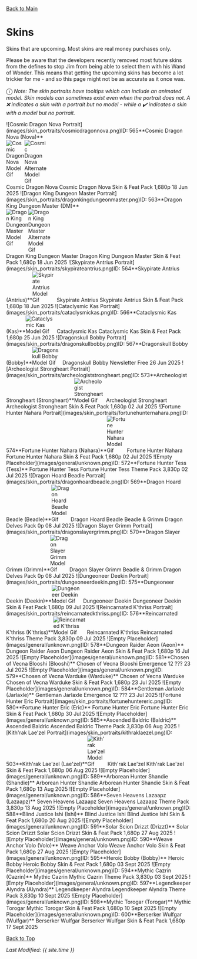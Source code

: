[Back to Main](index.md)

# Skins

Skins that are upcoming. Most skins are real money purchases only.

Please be aware that the developers recently removed most future skins from the defines to stop Jim from being able to select them with his Wand of Wonder. This means that getting the upcoming skins has become a lot trickier for me - and so this page might not be as accurate as it once was.

<span style="font-size:1.2em;">ⓘ</span> *Note: The skin portraits have tooltips which can include an animated model. Skin models can sometimes exist even when the portrait does not. A ❌ indicates a skin with a portrait but no model - while a ✔️ indicates a skin with a model but no portrait.*

<span class="skinTableColumn">
    <span class="skinTableRow">
        <span class="skinTableIcon">
            <span class="skinTooltipHolder" style="width:max-content">![Cosmic Dragon Nova Portrait](images/skin_portraits/cosmicdragonnova.png)<span class="featTooltipContents">ID: 565**Cosmic Dragon Nova (Nova)**<span style="display:flex;flex-direction:row"><img src="images/skin_models/cosmicdragonnova.gif" alt="Cosmic Dragon Nova Model Gif" style="width:auto;height:auto;max-width:min-content;max-height:100%"><img src="images/skin_models/cosmicdragonnova-sword.gif" alt="Cosmic Dragon Nova Alternate Model Gif" style="width:auto;height:auto;max-width:min-content;max-height:100%"></span></span></span>
        </span>
        <span class="skinTableName">
            Cosmic Dragon Nova
        </span>
        <span class="skinTableSource">
            Cosmic Dragon Nova Skin & Feat Pack
        </span>
        <span class="skinTableCost">
            1,680p
        </span>
        <span class="skinTableDate">
            18 Jun 2025
        </span>
    </span>
    <span class="skinTableRow">
        <span class="skinTableIcon">
            <span class="skinTooltipHolder" style="width:max-content">![Dragon King Dungeon Master Portrait](images/skin_portraits/dragonkingdungeonmaster.png)<span class="featTooltipContents">ID: 563**Dragon King Dungeon Master (DM)**<span style="display:flex;flex-direction:row"><img src="images/skin_models/dragonkingdungeonmaster.gif" alt="Dragon King Dungeon Master Model Gif" style="width:auto;height:auto;max-width:min-content;max-height:100%"><img src="images/skin_models/dragonkingdungeonmaster-swap.gif" alt="Dragon King Dungeon Master Alternate Model Gif" style="width:auto;height:auto;max-width:min-content;max-height:100%"></span></span></span>
        </span>
        <span class="skinTableName">
            Dragon King Dungeon Master
        </span>
        <span class="skinTableSource">
            Dragon King Dungeon Master Skin & Feat Pack
        </span>
        <span class="skinTableCost">
            1,680p
        </span>
        <span class="skinTableDate">
            18 Jun 2025
        </span>
    </span>
    <span class="skinTableRow">
        <span class="skinTableIcon">
            <span class="skinTooltipHolder" style="width:max-content">![Skypirate Antrius Portrait](images/skin_portraits/skypirateantrius.png)<span class="featTooltipContents">ID: 564**Skypirate Antrius (Antrius)**<img src="images/skin_models/skypirateantrius.gif" alt="Skypirate Antrius Model Gif" style="width:auto;height:auto;max-width:min-content;max-height:100%"></span></span>
        </span>
        <span class="skinTableName">
            Skypirate Antrius
        </span>
        <span class="skinTableSource">
            Skypirate Antrius Skin & Feat Pack
        </span>
        <span class="skinTableCost">
            1,680p
        </span>
        <span class="skinTableDate">
            18 Jun 2025
        </span>
    </span>
    <span class="skinTableRow">
        <span class="skinTableIcon">
            <span class="skinTooltipHolder" style="width:max-content">![Cataclysmic Kas Portrait](images/skin_portraits/cataclysmickas.png)<span class="featTooltipContents">ID: 566**Cataclysmic Kas (Kas)**<img src="images/skin_models/cataclysmickas.gif" alt="Cataclysmic Kas Model Gif" style="width:auto;height:auto;max-width:min-content;max-height:100%"></span></span>
        </span>
        <span class="skinTableName">
            Cataclysmic Kas
        </span>
        <span class="skinTableSource">
            Cataclysmic Kas Skin & Feat Pack
        </span>
        <span class="skinTableCost">
            1,680p
        </span>
        <span class="skinTableDate">
            25 Jun 2025
        </span>
    </span>
    <span class="skinTableRow">
        <span class="skinTableIcon">
            <span class="skinTooltipHolder" style="width:max-content">![Dragonskull Bobby Portrait](images/skin_portraits/dragonskullbobby.png)<span class="featTooltipContents">ID: 567**Dragonskull Bobby (Bobby)**<img src="images/skin_models/dragonskullbobby.gif" alt="Dragonskull Bobby Model Gif" style="width:auto;height:auto;max-width:min-content;max-height:100%"></span></span>
        </span>
        <span class="skinTableName">
            Dragonskull Bobby
        </span>
        <span class="skinTableSource">
            Newsletter
        </span>
        <span class="skinTableCost">
            Free
        </span>
        <span class="skinTableDate">
            26 Jun 2025
        </span>
    </span>
    <span class="skinTableRow">
        <span class="skinTableIcon">
            <span class="skinTooltipHolder" style="width:max-content">![Archeologist Strongheart Portrait](images/skin_portraits/archeologiststrongheart.png)<span class="featTooltipContents">ID: 573**Archeologist Strongheart (Strongheart)**<img src="images/skin_models/archeologiststrongheart.gif" alt="Archeologist Strongheart Model Gif" style="width:auto;height:auto;max-width:min-content;max-height:100%"></span></span>
        </span>
        <span class="skinTableName">
            Archeologist Strongheart
        </span>
        <span class="skinTableSource">
            Archeologist Strongheart Skin & Feat Pack
        </span>
        <span class="skinTableCost">
            1,680p
        </span>
        <span class="skinTableDate">
            02 Jul 2025
        </span>
    </span>
    <span class="skinTableRow">
        <span class="skinTableIcon">
            <span class="skinTooltipHolder" style="width:max-content">![Fortune Hunter Nahara Portrait](images/skin_portraits/fortunehunternahara.png)<span class="featTooltipContents">ID: 574**Fortune Hunter Nahara (Nahara)**<img src="images/skin_models/fortunehunternahara.gif" alt="Fortune Hunter Nahara Model Gif" style="width:auto;height:auto;max-width:min-content;max-height:100%"></span></span>
        </span>
        <span class="skinTableName">
            Fortune Hunter Nahara
        </span>
        <span class="skinTableSource">
            Fortune Hunter Nahara Skin & Feat Pack
        </span>
        <span class="skinTableCost">
            1,680p
        </span>
        <span class="skinTableDate">
            02 Jul 2025
        </span>
    </span>
    <span class="skinTableRow">
        <span class="skinTableIcon">
            <span class="skinTooltipHolder" style="width:max-content">![Empty Placeholder](images/general/unknown.png)<span class="featTooltipContents">ID: 572**Fortune Hunter Tess (Tess)**</span></span>
        </span>
        <span class="skinTableName">
            Fortune Hunter Tess
        </span>
        <span class="skinTableSource">
            Fortune Hunter Tess Theme Pack
        </span>
        <span class="skinTableCost">
            3,830p
        </span>
        <span class="skinTableDate">
            02 Jul 2025
        </span>
    </span>
    <span class="skinTableRow">
        <span class="skinTableIcon">
            <span class="skinTooltipHolder" style="width:max-content">![Dragon Hoard Beadle Portrait](images/skin_portraits/dragonhoardbeadle.png)<span class="featTooltipContents">ID: 569**Dragon Hoard Beadle (Beadle)**<img src="images/skin_models/dragonhoardbeadle.gif" alt="Dragon Hoard Beadle Model Gif" style="width:auto;height:auto;max-width:min-content;max-height:100%"></span></span>
        </span>
        <span class="skinTableName">
            Dragon Hoard Beadle
        </span>
        <span class="skinTableSource">
            Beadle & Grimm Dragon Delves Pack
        </span>
        <span class="skinTableCost">
            0p
        </span>
        <span class="skinTableDate">
            08 Jul 2025
        </span>
    </span>
    <span class="skinTableRow">
        <span class="skinTableIcon">
            <span class="skinTooltipHolder" style="width:max-content">![Dragon Slayer Grimm Portrait](images/skin_portraits/dragonslayergrimm.png)<span class="featTooltipContents">ID: 570**Dragon Slayer Grimm (Grimm)**<img src="images/skin_models/dragonslayergrimm.gif" alt="Dragon Slayer Grimm Model Gif" style="width:auto;height:auto;max-width:min-content;max-height:100%"></span></span>
        </span>
        <span class="skinTableName">
            Dragon Slayer Grimm
        </span>
        <span class="skinTableSource">
            Beadle & Grimm Dragon Delves Pack
        </span>
        <span class="skinTableCost">
            0p
        </span>
        <span class="skinTableDate">
            08 Jul 2025
        </span>
    </span>
    <span class="skinTableRow">
        <span class="skinTableIcon">
            <span class="skinTooltipHolder" style="width:max-content">![Dungeoneer Deekin Portrait](images/skin_portraits/dungeoneerdeekin.png)<span class="featTooltipContents">ID: 575**Dungeoneer Deekin (Deekin)**<img src="images/skin_models/dungeoneerdeekin.gif" alt="Dungeoneer Deekin Model Gif" style="width:auto;height:auto;max-width:min-content;max-height:100%"></span></span>
        </span>
        <span class="skinTableName">
            Dungeoneer Deekin
        </span>
        <span class="skinTableSource">
            Dungeoneer Deekin Skin & Feat Pack
        </span>
        <span class="skinTableCost">
            1,680p
        </span>
        <span class="skinTableDate">
            09 Jul 2025
        </span>
    </span>
    <span class="skinTableRow">
        <span class="skinTableIcon">
            <span class="skinTooltipHolder" style="width:max-content">![Reincarnated K'thriss Portrait](images/skin_portraits/reincarnatedkthriss.png)<span class="featTooltipContents">ID: 576**Reincarnated K'thriss (K'thriss)**<img src="images/skin_models/reincarnatedkthriss.gif" alt="Reincarnated K'thriss Model Gif" style="width:auto;height:auto;max-width:min-content;max-height:100%"></span></span>
        </span>
        <span class="skinTableName">
            Reincarnated K'thriss
        </span>
        <span class="skinTableSource">
            Reincarnated K'thriss Theme Pack
        </span>
        <span class="skinTableCost">
            3,830p
        </span>
        <span class="skinTableDate">
            09 Jul 2025
        </span>
    </span>
    <span class="skinTableRow">
        <span class="skinTableIcon">
            <span class="skinTooltipHolder" style="width:max-content">![Empty Placeholder](images/general/unknown.png)<span class="featTooltipContents">ID: 578**Dungeon Raider Aeon (Aeon)**</span></span>
        </span>
        <span class="skinTableName">
            Dungeon Raider Aeon
        </span>
        <span class="skinTableSource">
            Dungeon Raider Aeon Skin & Feat Pack
        </span>
        <span class="skinTableCost">
            1,680p
        </span>
        <span class="skinTableDate">
            16 Jul 2025
        </span>
    </span>
    <span class="skinTableRow">
        <span class="skinTableIcon">
            <span class="skinTooltipHolder" style="width:max-content">![Empty Placeholder](images/general/unknown.png)<span class="featTooltipContents">ID: 581**Chosen of Vecna Blooshi (Blooshi)**</span></span>
        </span>
        <span class="skinTableName">
            Chosen of Vecna Blooshi
        </span>
        <span class="skinTableSource">
            Emergence 12
        </span>
        <span class="skinTableCost">
            ???
        </span>
        <span class="skinTableDate">
            23 Jul 2025
        </span>
    </span>
    <span class="skinTableRow">
        <span class="skinTableIcon">
            <span class="skinTooltipHolder" style="width:max-content">![Empty Placeholder](images/general/unknown.png)<span class="featTooltipContents">ID: 579**Chosen of Vecna Warduke (Warduke)**</span></span>
        </span>
        <span class="skinTableName">
            Chosen of Vecna Warduke
        </span>
        <span class="skinTableSource">
            Chosen of Vecna Warduke Skin & Feat Pack
        </span>
        <span class="skinTableCost">
            1,680p
        </span>
        <span class="skinTableDate">
            23 Jul 2025
        </span>
    </span>
    <span class="skinTableRow">
        <span class="skinTableIcon">
            <span class="skinTooltipHolder" style="width:max-content">![Empty Placeholder](images/general/unknown.png)<span class="featTooltipContents">ID: 584**Gentleman Jarlaxle (Jarlaxle)**</span></span>
        </span>
        <span class="skinTableName">
            Gentleman Jarlaxle
        </span>
        <span class="skinTableSource">
            Emergence 12
        </span>
        <span class="skinTableCost">
            ???
        </span>
        <span class="skinTableDate">
            23 Jul 2025
        </span>
    </span>
    <span class="skinTableRow">
        <span class="skinTableIcon">
            <span class="skinTooltipHolder" style="width:max-content">![Fortune Hunter Eric Portrait](images/skin_portraits/fortunehuntereric.png)<span class="featTooltipContents">ID: 580**Fortune Hunter Eric (Eric)**</span><span style="position:absolute;bottom:-6px;right:-18px">❌</span></span>
        </span>
        <span class="skinTableName">
            Fortune Hunter Eric
        </span>
        <span class="skinTableSource">
            Fortune Hunter Eric Skin & Feat Pack
        </span>
        <span class="skinTableCost">
            1,680p
        </span>
        <span class="skinTableDate">
            30 Jul 2025
        </span>
    </span>
    <span class="skinTableRow">
        <span class="skinTableIcon">
            <span class="skinTooltipHolder" style="width:max-content">![Empty Placeholder](images/general/unknown.png)<span class="featTooltipContents">ID: 585**Ascended Baldric (Baldric)**</span></span>
        </span>
        <span class="skinTableName">
            Ascended Baldric
        </span>
        <span class="skinTableSource">
            Ascended Baldric Theme Pack
        </span>
        <span class="skinTableCost">
            3,830p
        </span>
        <span class="skinTableDate">
            06 Aug 2025
        </span>
    </span>
    <span class="skinTableRow">
        <span class="skinTableIcon">
            <span class="skinTooltipHolder" style="width:max-content">![Kith'rak Lae'zel Portrait](images/skin_portraits/kithraklaezel.png)<span class="featTooltipContents">ID: 503**Kith'rak Lae'zel (Lae'zel)**<img src="images/skin_models/kithraklaezel.gif" alt="Kith'rak Lae'zel Model Gif" style="width:auto;height:auto;max-width:min-content;max-height:100%"></span></span>
        </span>
        <span class="skinTableName">
            Kith'rak Lae'zel
        </span>
        <span class="skinTableSource">
            Kith'rak Lae'zel Skin & Feat Pack
        </span>
        <span class="skinTableCost">
            1,680p
        </span>
        <span class="skinTableDate">
            06 Aug 2025
        </span>
    </span>
    <span class="skinTableRow">
        <span class="skinTableIcon">
            <span class="skinTooltipHolder" style="width:max-content">![Empty Placeholder](images/general/unknown.png)<span class="featTooltipContents">ID: 589**Arborean Hunter Shandie (Shandie)**</span></span>
        </span>
        <span class="skinTableName">
            Arborean Hunter Shandie
        </span>
        <span class="skinTableSource">
            Arborean Hunter Shandie Skin & Feat Pack
        </span>
        <span class="skinTableCost">
            1,680p
        </span>
        <span class="skinTableDate">
            13 Aug 2025
        </span>
    </span>
    <span class="skinTableRow">
        <span class="skinTableIcon">
            <span class="skinTooltipHolder" style="width:max-content">![Empty Placeholder](images/general/unknown.png)<span class="featTooltipContents">ID: 586**Seven Heavens Lazaapz (Lazaapz)**</span></span>
        </span>
        <span class="skinTableName">
            Seven Heavens Lazaapz
        </span>
        <span class="skinTableSource">
            Seven Heavens Lazaapz Theme Pack
        </span>
        <span class="skinTableCost">
            3,830p
        </span>
        <span class="skinTableDate">
            13 Aug 2025
        </span>
    </span>
    <span class="skinTableRow">
        <span class="skinTableIcon">
            <span class="skinTooltipHolder" style="width:max-content">![Empty Placeholder](images/general/unknown.png)<span class="featTooltipContents">ID: 588**Blind Justice Ishi (Ishi)**</span></span>
        </span>
        <span class="skinTableName">
            Blind Justice Ishi
        </span>
        <span class="skinTableSource">
            Blind Justice Ishi Skin & Feat Pack
        </span>
        <span class="skinTableCost">
            1,680p
        </span>
        <span class="skinTableDate">
            20 Aug 2025
        </span>
    </span>
    <span class="skinTableRow">
        <span class="skinTableIcon">
            <span class="skinTooltipHolder" style="width:max-content">![Empty Placeholder](images/general/unknown.png)<span class="featTooltipContents">ID: 591**Solar Scion Drizzt (Drizzt)**</span></span>
        </span>
        <span class="skinTableName">
            Solar Scion Drizzt
        </span>
        <span class="skinTableSource">
            Solar Scion Drizzt Skin & Feat Pack
        </span>
        <span class="skinTableCost">
            1,680p
        </span>
        <span class="skinTableDate">
            27 Aug 2025
        </span>
    </span>
    <span class="skinTableRow">
        <span class="skinTableIcon">
            <span class="skinTooltipHolder" style="width:max-content">![Empty Placeholder](images/general/unknown.png)<span class="featTooltipContents">ID: 590**Weave Anchor Volo (Volo)**</span></span>
        </span>
        <span class="skinTableName">
            Weave Anchor Volo
        </span>
        <span class="skinTableSource">
            Weave Anchor Volo Skin & Feat Pack
        </span>
        <span class="skinTableCost">
            1,680p
        </span>
        <span class="skinTableDate">
            27 Aug 2025
        </span>
    </span>
    <span class="skinTableRow">
        <span class="skinTableIcon">
            <span class="skinTooltipHolder" style="width:max-content">![Empty Placeholder](images/general/unknown.png)<span class="featTooltipContents">ID: 595**Heroic Bobby (Bobby)**</span></span>
        </span>
        <span class="skinTableName">
            Heroic Bobby
        </span>
        <span class="skinTableSource">
            Heroic Bobby Skin & Feat Pack
        </span>
        <span class="skinTableCost">
            1,680p
        </span>
        <span class="skinTableDate">
            03 Sept 2025
        </span>
    </span>
    <span class="skinTableRow">
        <span class="skinTableIcon">
            <span class="skinTooltipHolder" style="width:max-content">![Empty Placeholder](images/general/unknown.png)<span class="featTooltipContents">ID: 594**Mythic Cazrin (Cazrin)**</span></span>
        </span>
        <span class="skinTableName">
            Mythic Cazrin
        </span>
        <span class="skinTableSource">
            Mythic Cazrin Theme Pack
        </span>
        <span class="skinTableCost">
            3,830p
        </span>
        <span class="skinTableDate">
            03 Sept 2025
        </span>
    </span>
    <span class="skinTableRow">
        <span class="skinTableIcon">
            <span class="skinTooltipHolder" style="width:max-content">![Empty Placeholder](images/general/unknown.png)<span class="featTooltipContents">ID: 597**Legendkeeper Alyndra (Alyndra)**</span></span>
        </span>
        <span class="skinTableName">
            Legendkeeper Alyndra
        </span>
        <span class="skinTableSource">
            Legendkeeper Alyndra Theme Pack
        </span>
        <span class="skinTableCost">
            3,830p
        </span>
        <span class="skinTableDate">
            10 Sept 2025
        </span>
    </span>
    <span class="skinTableRow">
        <span class="skinTableIcon">
            <span class="skinTooltipHolder" style="width:max-content">![Empty Placeholder](images/general/unknown.png)<span class="featTooltipContents">ID: 598**Mythic Torogar (Torogar)**</span></span>
        </span>
        <span class="skinTableName">
            Mythic Torogar
        </span>
        <span class="skinTableSource">
            Mythic Torogar Skin & Feat Pack
        </span>
        <span class="skinTableCost">
            1,680p
        </span>
        <span class="skinTableDate">
            10 Sept 2025
        </span>
    </span>
    <span class="skinTableRow">
        <span class="skinTableIcon">
            <span class="skinTooltipHolder" style="width:max-content">![Empty Placeholder](images/general/unknown.png)<span class="featTooltipContents">ID: 600**Berserker Wulfgar (Wulfgar)**</span></span>
        </span>
        <span class="skinTableName">
            Berserker Wulfgar
        </span>
        <span class="skinTableSource">
            Berserker Wulfgar Skin & Feat Pack
        </span>
        <span class="skinTableCost">
            1,680p
        </span>
        <span class="skinTableDate">
            17 Sept 2025
        </span>
    </span>
</span>

[Back to Top](#top)

*Last Modified: {{ site.time }}*